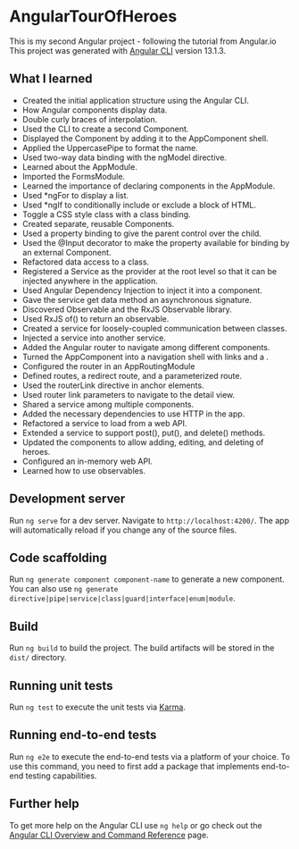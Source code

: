 # AngularTourOfHeroes
This is my second Angular project - following the tutorial from Angular.io 
This project was generated with [Angular CLI](https://github.com/angular/angular-cli) version 13.1.3.

## What I learned 
- Created the initial application structure using the Angular CLI.
- How Angular components display data.
- Double curly braces of interpolation.
- Used the CLI to create a second Component.
- Displayed the Component by adding it to the AppComponent shell.
- Applied the UppercasePipe to format the name.
- Used two-way data binding with the ngModel directive.
- Learned about the AppModule.
- Imported the FormsModule.
- Learned the importance of declaring components in the AppModule.
- Used *ngFor to display a list.
- Used *ngIf to conditionally include or exclude a block of HTML.
- Toggle a CSS style class with a class binding.
- Created separate, reusable Components.
- Used a property binding to give the parent control over the child.
- Used the @Input decorator to make the property available for binding by an external Component.
- Refactored data access to a class.
- Registered a Service as the provider at the root level so that it can be injected anywhere in the application.
- Used Angular Dependency Injection to inject it into a component.
- Gave the service get data method an asynchronous signature.
- Discovered Observable and the RxJS Observable library.
- Used RxJS of() to return an observable.
- Created a service for loosely-coupled communication between classes.
- Injected a service into another service. 
- Added the Angular router to navigate among different components.
- Turned the AppComponent into a navigation shell with <a> links and a <router-outlet>.
- Configured the router in an AppRoutingModule
- Defined routes, a redirect route, and a parameterized route.
- Used the routerLink directive in anchor elements.
- Used router link parameters to navigate to the detail view.
- Shared a service among multiple components.
- Added the necessary dependencies to use HTTP in the app.
- Refactored a service to load from a web API.
- Extended a service to support post(), put(), and delete() methods.
- Updated the components to allow adding, editing, and deleting of heroes.
- Configured an in-memory web API.
- Learned how to use observables.


## Development server

Run `ng serve` for a dev server. Navigate to `http://localhost:4200/`. The app will automatically reload if you change any of the source files.

## Code scaffolding

Run `ng generate component component-name` to generate a new component. You can also use `ng generate directive|pipe|service|class|guard|interface|enum|module`.

## Build

Run `ng build` to build the project. The build artifacts will be stored in the `dist/` directory.

## Running unit tests

Run `ng test` to execute the unit tests via [Karma](https://karma-runner.github.io).

## Running end-to-end tests

Run `ng e2e` to execute the end-to-end tests via a platform of your choice. To use this command, you need to first add a package that implements end-to-end testing capabilities.

## Further help

To get more help on the Angular CLI use `ng help` or go check out the [Angular CLI Overview and Command Reference](https://angular.io/cli) page.

